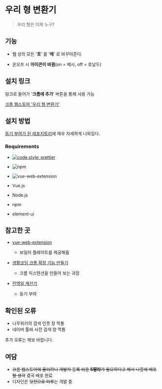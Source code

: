 # 우리 형 변환기

> 우리 형은 이제 누구?

## 기능

- 웹 상의 모든 '**호**' 를 '**메**' 로 바꾸어준다.

- 온오프 시 **아이콘이 바뀜**(on = 메시, off = 호날두)

## 설치 링크

링크로 들어가 '**크롬에 추가**' 버튼을 통해 사용 가능

[크롬 웹스토어 '우리 형 변환기'](https://chrome.google.com/webstore/detail/%EC%9A%B0%EB%A6%AC-%ED%98%95-%EB%B3%80%ED%99%98%EA%B8%B0/mnefdolimeaaiaalpehngcbanficljfc)

## 설치 방법

[동기 부여가 된 레포지토리](https://github.com/wormwlrm/military-service-calculator/blob/master/README.md#-%EC%84%A4%EC%B9%98)에 매우 자세하게 나와있다.

### Requirements

- [![code style: prettier](https://img.shields.io/badge/code_style-prettier-ff69b4.svg?style=flat-square)](https://github.com/prettier/prettier)

- ![npm](https://img.shields.io/npm/v/npm)

- ![vue-web-extension](https://img.shields.io/npm/v/vue-web-extension?label=vue-web-extension)

- Vue.js
- Node.js
- npm
- element-ui

## 참고한 곳

- [vue-web-extension](https://github.com/Kocal/vue-web-extension)

  - 보일러 플레이트를 제공해줌

- [생활코딩 크롬 확장 기능 만들기](https://opentutorials.org/course/2473/14086)

  - 크롬 익스텐션을 만들어 보는 과정

- [전역일 계산기](https://github.com/wormwlrm/military-service-calculator)
  - 동기 부여

## 확인된 오류

- 나무위키의 검색 인풋 창 먹통
- 네이버 툴바 사전 검색 창 먹통

추가 오류는 제보 바랍니다.

## 여담

- ~~크롬 웹스토어에 올리려니 개발자 등록 비용 **5딸라**가 필요하다고 해서 나중에 배포할 생각~~ 결국 배포 완료
- 디자인은 ~~뒷전으로 미루는~~ 개발 중
